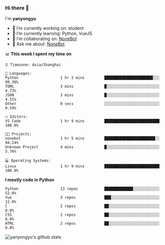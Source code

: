 ### Hi there 👋

I'm **yanyongyu**

- 🔭 I’m currently working on: student
- 🌱 I’m currently learning: Python, VueJS
- 👯 I’m collaborating on: [NoneBot](https://github.com/nonebot)
- 💬 Ask me about: [NoneBot](https://github.com/nonebot)

<!--START_SECTION:waka-->
📊 **This week I spent my time on** 

```text
⌚︎ Timezone: Asia/Shanghai

💬 Languages: 
Python                   1 hr 2 mins         ██████████████████████░░░   90.36% 
TOML                     3 mins              █░░░░░░░░░░░░░░░░░░░░░░░░   4.73% 
JSON                     3 mins              █░░░░░░░░░░░░░░░░░░░░░░░░   4.31% 
Other                    0 secs              ░░░░░░░░░░░░░░░░░░░░░░░░░   0.59%

🔥 Editors: 
VS Code                  1 hr 9 mins         █████████████████████████   100.0%

🐱‍💻 Projects: 
nonebot                  1 hr 5 mins         ███████████████████████░░   94.24% 
Unknown Project          4 mins              █░░░░░░░░░░░░░░░░░░░░░░░░   5.76%

💻 Operating Systems: 
Linux                    1 hr 9 mins         █████████████████████████   100.0%

```

**I mostly code in Python** 

```text
Python                   13 repos            █████████████░░░░░░░░░░░░   52.0% 
Vue                      3 repos             ███░░░░░░░░░░░░░░░░░░░░░░   12.0% 
C                        2 repos             ██░░░░░░░░░░░░░░░░░░░░░░░   8.0% 
CSS                      2 repos             ██░░░░░░░░░░░░░░░░░░░░░░░   8.0% 
HTML                     2 repos             ██░░░░░░░░░░░░░░░░░░░░░░░   8.0%

```



<!--END_SECTION:waka-->

![yanyongyu's github stats](https://github-readme-stats.vercel.app/api?username=yanyongyu&count_private=true&show_icons=true)
